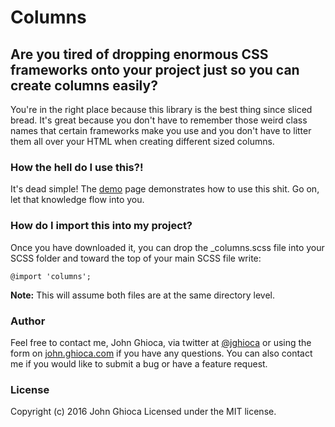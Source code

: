 # Columns

## Are you tired of dropping enormous CSS frameworks onto your project just so you can create columns easily?

You're in the right place because this library is the best thing since sliced bread. It's great because you don't have to remember those weird class names that certain frameworks make you use and you don't have to litter them all over your HTML when creating different sized columns.

### How the hell do I use this?!

It's dead simple! The [demo](demo.html) page demonstrates how to use this shit. Go on, let that knowledge flow into you.

### How do I import this into my project?

Once you have downloaded it, you can drop the _columns.scss file into your SCSS folder and toward the top of your main SCSS file write:

`@import 'columns';`

**Note:** This will assume both files are at the same directory level.

### Author

Feel free to contact me, John Ghioca, via twitter at [@jghioca](https://twitter.com/jghioca) or using the form on [john.ghioca.com](http://johnghioca.com/) if you have any questions. You can also contact me if you would like to submit a bug or have a feature request.

### License

Copyright (c) 2016 John Ghioca Licensed under the MIT license.

